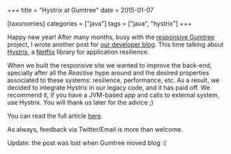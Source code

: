 +++
title = "Hystrix at Gumtree"
date = 2015-01-07

[taxonomies]
categories = ["java"]
tags = ["java", "hystrix"]
+++

Happy new year! After many months, busy with the [responsive Gumtree](http://blog.gumtree.com/your-new-look-gumtree/) project, I wrote another post for [our developer blog](http://gumtree.com/devteam/). This time talking about [Hystrix](https://github.com/Netflix/Hystrix), a [Netflix](http://netflix.github.io/) library for application resilience.

<!-- more -->

When we built the responsive site we wanted to improve the back-end, specially after all the *Reactive* hype around and the desired properties associated to these systems: resilience, performance, etc. As a result, we decided to integrate Hystrix in our legacy code, and it has paid off. We recommend it, if you have a JVM-based app and calls to external system, use Hystrix. You will thank us later for the advice ;)

You can read the full article [here](http://www.gumtree.com/devteam/2015-01-06-integrating-hystrix.html).

As always, feedback via Twitter/Email is more than welcome.

Update: the post was lost when Gumtree moved blog :(
